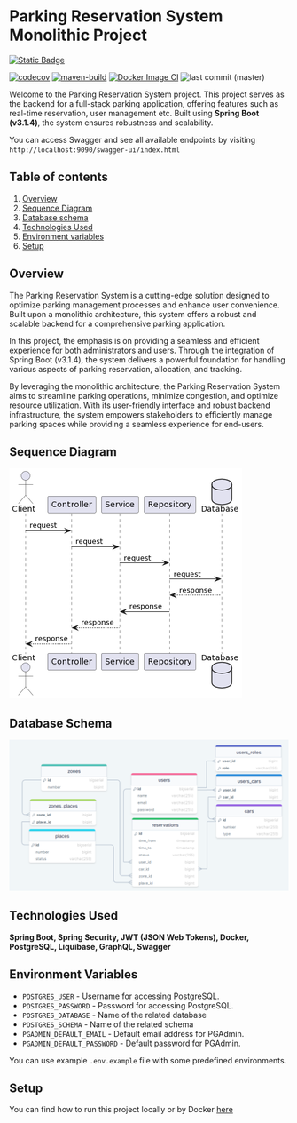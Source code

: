 # Parking Reservation System Monolithic Project

[![Static Badge](https://img.shields.io/badge/check_it-check_it?style=for-the-badge&logo=railway&label=deployed%20in%20Railway&color=red)](https://parkmeclient-production.up.railway.app)

[![codecov](https://codecov.io/gh/OlegRyazancev/ParkME_Server/graph/badge.svg?token=VKDE6V1J7Q)](https://codecov.io/gh/OlegRyazancev/ParkME_Server)
[![maven-build](https://github.com/OlegRyazancev/ParkME_Server/actions/workflows/maven-build.yml/badge.svg?branch=master)](https://github.com/OlegRyazancev/ParkME_Server/actions/workflows/maven-build.yml)
[![Docker Image CI](https://github.com/OlegRyazancev/ParkME_Server/actions/workflows/docker.yml/badge.svg)](https://github.com/OlegRyazancev/ParkME_Server/actions/workflows/docker.yml)
![last commit (master)](https://img.shields.io/github/last-commit/OlegRyazancev/ParkME_Server/master)

Welcome to the Parking Reservation System project. This project serves as the
backend for a full-stack
parking application, offering features such as real-time reservation, user
management etc. Built using **Spring Boot (v3.1.4)**, the system
ensures robustness and scalability.

You can access Swagger and see all available endpoints by
visiting `http://localhost:9090/swagger-ui/index.html`

## Table of contents

1. [Overview](#overview)
2. [Sequence Diagram](#sequence-diagram)
3. [Database schema](#database-schema)
4. [Technologies Used](#technologies-used)
5. [Environment variables](#environment-variables)
6. [Setup](#setup)

## Overview

The Parking Reservation System is a cutting-edge solution designed to optimize
parking management processes and enhance user convenience. Built upon a
monolithic architecture, this system offers a robust and scalable backend for a
comprehensive parking application.

In this project, the emphasis is on providing a seamless and efficient
experience for both administrators and users. Through the integration of Spring
Boot (v3.1.4), the system delivers a powerful foundation for handling various
aspects of parking reservation, allocation, and tracking.

By leveraging the monolithic architecture, the Parking Reservation System aims
to streamline parking operations, minimize congestion, and optimize resource
utilization. With its user-friendly interface and robust backend infrastructure,
the system empowers stakeholders to efficiently manage parking spaces while
providing a seamless experience for end-users.

## Sequence Diagram

![Sequence Diagram](/docs/sequence_diagram.png)

## Database Schema

![Database Schema](docs/db_schema.png)

## Technologies Used

**Spring Boot, Spring Security, JWT (JSON Web Tokens), Docker, PostgreSQL, Liquibase, GraphQL, Swagger**

## Environment Variables

- `POSTGRES_USER` - Username for accessing PostgreSQL.
- `POSTGRES_PASSWORD` - Password for accessing PostgreSQL.
- `POSTGRES_DATABASE` - Name of the related database
- `POSTGRES_SCHEMA` - Name of the related schema
- `PGADMIN_DEFAULT_EMAIL` - Default email address for PGAdmin.
- `PGADMIN_DEFAULT_PASSWORD` - Default password for PGAdmin.

You can use example `.env.example` file with some predefined environments.

## Setup

You can find how to run this project locally or by Docker [here](https://youtu.be/Fnva5QtnoAQ)
